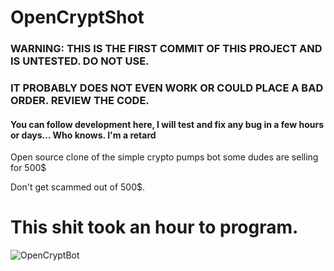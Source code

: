 # OpenCryptShot
### WARNING: THIS IS THE FIRST COMMIT OF THIS PROJECT AND IS UNTESTED. DO NOT USE.
### IT PROBABLY DOES NOT EVEN WORK OR COULD PLACE A BAD ORDER. REVIEW THE CODE. 
#### You can follow development here, I will test and fix any bug in a few hours or days... Who knows. I'm a retard

Open source clone of the simple crypto pumps bot some dudes are selling for 500$

Don't get scammed out of 500$. 
# This shit took an hour to program.

![OpenCryptBot](https://i.ibb.co/dcvC40J/sdfsdfsdf.png)
